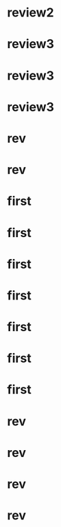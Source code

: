 # review2
# review3
# review3
# review3
# rev
# rev
# first
# first
# first
# first
# first
# first
# first
# rev
# rev
# rev
# rev
